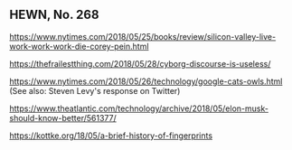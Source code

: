 ## HEWN, No. 268

https://www.nytimes.com/2018/05/25/books/review/silicon-valley-live-work-work-work-die-corey-pein.html

https://thefrailestthing.com/2018/05/28/cyborg-discourse-is-useless/

https://www.nytimes.com/2018/05/26/technology/google-cats-owls.html (See also: Steven Levy's response on Twitter)

https://www.theatlantic.com/technology/archive/2018/05/elon-musk-should-know-better/561377/

https://kottke.org/18/05/a-brief-history-of-fingerprints



